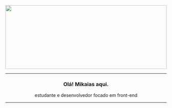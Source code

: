 <img width="100%" height="200px" src="https://media.discordapp.net/attachments/989144638952710166/989144841243996201/IMG_20220622_084917.png"/>
<hr/>
<h3 align="center">Olá! Mikaias aqui.</h3>
<p align="center">estudante e desenvolvedor focado em front-end</p>
<hr/>
<!--
**mikayas/mikayas** is a ✨ _special_ ✨ repository because its `README.md` (this file) appears on your GitHub profile.

Here are some ideas to get you started:

- 🔭 I’m currently working on ...
- 🌱 I’m currently learning ...
- 👯 I’m looking to collaborate on ...
- 🤔 I’m looking for help with ...
- 💬 Ask me about ...
- 📫 How to reach me: ...
- 😄 Pronouns: ...
- ⚡ Fun fact: ...
-->
